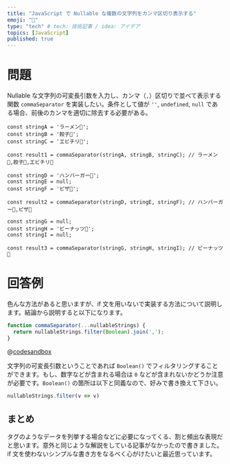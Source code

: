 ```yaml
---
title: "JavaScript で Nullable な複数の文字列をカンマ区切り表示する"
emoji: "🐨"
type: "tech" # tech: 技術記事 / idea: アイデア
topics: [JavaScript]
published: true
---
```


# 問題
Nullable な文字列の可変長引数を入力し、カンマ（`,`）区切りで並べて表示する関数 `commaSeparator` を実装したい。条件として値が `''`, `undefined`, `null` である場合、前後のカンマを適切に除去する必要がある。

```js: 例
const stringA = 'ラーメン🍜';
const stringB = '餃子🥟';
const stringC = 'エビチリ🍤';

const result1 = commaSeparator(stringA, stringB, stringC); // ラーメン🍜,餃子🥟,エビチリ🍤

const stringD = 'ハンバーガー🍔';
const stringE = null;
const stringF = 'ピザ🍕';

const result2 = commaSeparator(stringD, stringE, stringF); // ハンバーガー🍔,ピザ🍕

const stringG = null;
const stringH = 'ピーナッツ🥜';
const stringI = null;

const result3 = commaSeparator(stringG, stringH, stringI); // ピーナッツ🥜
```

# 回答例
色んな方法があると思いますが、if 文を用いないで実装する方法について説明します。結論から説明すると以下になります。

```js
function commaSeparator(...nullableStrings) {
  return nullableStrings.filter(Boolean).join(',');
}
```

@[codesandbox](https://codesandbox.io/embed/js-playground-forked-v7ro59?expanddevtools=1&fontsize=14&hidenavigation=1&module=%2Fsrc%2Findex.js&moduleview=1&theme=dark)

文字列の可変長引数ということであれば `Boolean()` でフィルタリングすることができます。もし、数字などが含まれる場合は `0` などが含まれないかどうか注意が必要です。`Boolean()` の箇所は以下と同義なので、好みで書き換えて下さい。

```js
nullableStrings.filter(v => v)
```

## まとめ
タグのようなデータを列挙する場合などに必要になってくる、割と頻出な表現だと思います。意外と同じような解説をしている記事がなかったので書きました。if 文を使わないシンプルな書き方をなるべく心がけたいと最近思っています。

